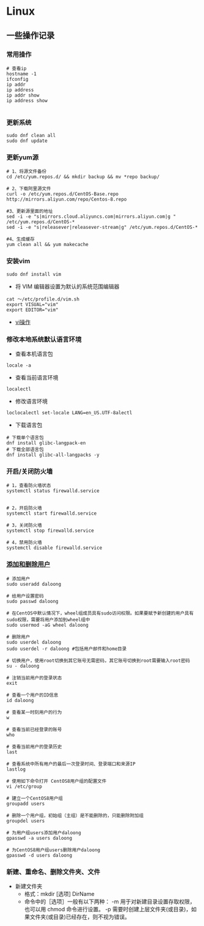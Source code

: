 <!--
 * @Author: chenleilong chenleilong@51yund.com
 * @Date: 2023-03-16 10:18:31
 * @LastEditors: chenleilong chenleilong@51yund.com
 * @LastEditTime: 2023-03-16 13:41:29
 * @FilePath: /GitHub/vuepress_blog/docs/note/Linux学习.md
 * @Description: 这是默认设置,请设置`customMade`, 打开koroFileHeader查看配置 进行设置: https://github.com/OBKoro1/koro1FileHeader/wiki/%E9%85%8D%E7%BD%AE
-->
# Linux

## 一些操作记录

### 常用操作
```shell
# 查看ip
hostname -1
ifconfig
ip addr
ip address
ip addr show
ip address show


```

### 更新系统
```shell
sudo dnf clean all
sudo dnf update
```

### 更新yum源
```shell
# 1、将源文件备份
cd /etc/yum.repos.d/ && mkdir backup && mv *repo backup/

# 2、下载阿里源文件
curl -o /etc/yum.repos.d/CentOS-Base.repo http://mirrors.aliyun.com/repo/Centos-8.repo

#3、更新源里面的地址
sed -i -e "s|mirrors.cloud.aliyuncs.com|mirrors.aliyun.com|g " /etc/yum.repos.d/CentOS-*
sed -i -e "s|releasever|releasever-stream|g" /etc/yum.repos.d/CentOS-*

#4、生成缓存
yum clean all && yum makecache
```

### 安装vim
```shell
sudo dnf install vim
```
 - 将 VIM 编辑器设置为默认的系统范围编辑器
```shell
cat ～/etc/profile.d/vim.sh
export VISUAL="vim"
export EDITOR="vim"
```
- [vi操作](https://www.runoob.com/linux/linux-vim.html)

### 修改本地系统默认语言环境
- 查看本机语言包
```shell
locale -a
```
- 查看当前语言环境
```shell
localectl
```
- 修改语言环境
```shell
loclocalectl set-locale LANG=en_US.UTF-8alectl
```
- 下载语言包
```shell
# 下载单个语言包
dnf install glibc-langpack-en
# 下载全部语言包
dnf install glibc-all-langpacks -y
```
### 开启/关闭防火墙
```shell
# 1，查看防火墙状态
systemctl status firewalld.service


# 2，开启防火墙
systemctl start firewalld.service

# 3，关闭防火墙
systemctl stop firewalld.service

# 4，禁用防火墙
systemctl disable firewalld.service
```
### [添加和删除用户](https://www.myfreax.com/how-to-add-and-delete-users-on-centos-8/)
```shell
# 添加用户
sudo useradd daloong

# 给用户设置密码
sudo passwd daloong

# 在CentOS中默认情况下，wheel组成员具有sudo访问权限。如果要赋予新创建的用户具有sudo权限，需要将用户添加到wheel组中
sudo usermod -aG wheel daloong

# 删除用户
sudo userdel daloong
sudo userdel -r daloong #包括用户邮件和home目录

# 切换用户，使用root切换到其它账号无需密码，其它账号切换到root需要输入root密码
su - daloong

# 注销当前用户的登录状态
exit

# 查看一个用户的ID信息
id daloong

# 查看某一时刻用户的行为
w

# 查看当前已经登录的账号
who

# 查看当前用户的登录历史
last

# 查看系统中所有用户的最后一次登录时间、登录端口和来源IP
lastlog

# 使用如下命令打开 CentOS8用户组的配置文件
vi /etc/group

# 建立一个CentOS8用户组
groupadd users

# 删除一个用户组，初始组（主组）是不能删除的，只能删除附加组
groupdel users

# 为用户组users添加用户daloong
gpasswd -a users daloong

# 为CentOS8用户组users删除用户daloong
gpasswd -d users daloong
```

### 新建、重命名、删除文件夹、文件
- 新建文件夹
  - 格式：mkdir [选项] DirName
  - 命令中的［选项］一般有以下两种：
    -m 用于对新建目录设置存取权限，也可以用 chmod 命令进行设置。
    -p 需要时创建上层文件夹(或目录)，如果文件夹(或目录)已经存在，则不视为错误。
```shell

```